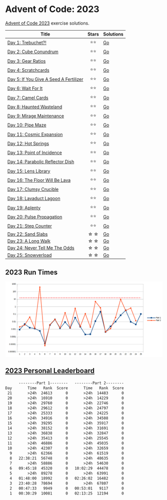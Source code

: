 # Advent of Code: 2023

[Advent of Code 2023](https://adventofcode.com/2023) exercise solutions.

<!-- ★ ☆ -->

| Title                                         | Stars | Solutions  |
|-----------------------------------------------|:-----:|------------|
| [Day 1: Trebuchet?!][rm1]                     |  ⭐⭐   | [Go][go1]  |
| [Day 2: Cube Conundrum][rm2]                  |  ⭐⭐   | [Go][go2]  |
| [Day 3: Gear Ratios][rm3]                     |  ⭐⭐   | [Go][go3]  |
| [Day 4: Scratchcards][rm4]                    |  ⭐⭐   | [Go][go4]  |
| [Day 5: If You Give A Seed A Fertilizer][rm5] |  ⭐⭐   | [Go][go5]  |
| [Day 6: Wait For It][rm6]                     |  ⭐⭐   | [Go][go6]  |
| [Day 7: Camel Cards][rm7]                     |  ⭐⭐   | [Go][go7]  |
| [Day 8: Haunted Wasteland][rm8]               |  ⭐⭐   | [Go][go8]  |
| [Day 9: Mirage Maintenance][rm9]              |  ⭐⭐   | [Go][go9]  |
| [Day 10: Pipe Maze][rm10]                     |  ⭐⭐   | [Go][go10] |
| [Day 11: Cosmic Expansion][rm11]              |  ⭐⭐   | [Go][go11] |
| [Day 12: Hot Springs][rm12]                   |  ⭐⭐   | [Go][go12] |
| [Day 13: Point of Incidence][rm13]            |  ⭐⭐   | [Go][go13] |
| [Day 14: Parabolic Reflector Dish][rm14]      |  ⭐⭐   | [Go][go14] |
| [Day 15: Lens Library][rm15]                  |  ⭐⭐   | [Go][go15] |
| [Day 16: The Floor Will Be Lava][rm16]        |  ⭐⭐   | [Go][go16] |
| [Day 17: Clumsy Crucible][rm17]               |  ⭐⭐   | [Go][go17] |
| [Day 18: Lavaduct Lagoon][rm18]               |  ⭐⭐   | [Go][go18] |
| [Day 19: Aplenty][rm19]                       |  ⭐⭐   | [Go][go19] |
| [Day 20: Pulse Propagation][rm20]             |  ⭐⭐   | [Go][go20] |
| [Day 21: Step Counter][rm21]                  |  ⭐⭐   | [Go][go21] |
| [Day 22: Sand Slabs][rm22]                    |  ☆ ☆  | [Go][go22] |
| [Day 23: A Long Walk][rm23]                   |  ☆ ☆  | [Go][go23] |
| [Day 24: Never Tell Me The Odds][rm24]        |  ☆ ☆  | [Go][go24] |
| [Day 25: Snowverload][rm25]                   |  ☆ ☆  | [Go][go25] |

## 2023 Run Times

![2023 exercise run-time graphs](run-times.png)

## [2023 Personal Leaderboard](https://adventofcode.com/2023/leaderboard/self)

```text
      --------Part 1--------   --------Part 2--------
Day       Time   Rank  Score       Time   Rank  Score
 21       >24h  24613      0       >24h  14483      0
 20       >24h  16910      0       >24h  14229      0
 19       >24h  29760      0       >24h  22746      0
 18       >24h  29612      0       >24h  24797      0
 17       >24h  25333      0       >24h  24225      0
 16       >24h  34916      0       >24h  34508      0
 15       >24h  39295      0       >24h  35917      0
 14       >24h  38152      0       >24h  31691      0
 13       >24h  36838      0       >24h  32847      0
 12       >24h  35413      0       >24h  25545      0
 11       >24h  46886      0       >24h  45035      0
 10       >24h  42307      0       >24h  32659      0
  9       >24h  62366      0       >24h  61519      0
  8   22:38:21  56748      0       >24h  48635      0
  7       >24h  58886      0       >24h  54630      0
  6   09:45:18  45320      0   10:02:29  44478      0
  5       >24h  89278      0       >24h  63991      0
  4   01:48:00  18992      0   02:26:02  16482      0
  3   23:40:28  78694      0       >24h  67807      0
  2   00:47:33   9949      0   00:53:01   9117      0
  1   00:30:29  10081      0   02:13:25  12194      0
```

<!-- reference links -->

[rm1]: 01-trebuchet?/README.md
[go1]: 01-trebuchet?/go
[rm2]: 02-cubeConundrum/README.md
[go2]: 02-cubeConundrum/go
[rm3]: 03-gearRatios/README.md
[go3]: 03-gearRatios/go
[rm4]: 04-scratchcards/README.md
[go4]: 04-scratchcards/go
[rm5]: 05-ifYouGiveASeedAFertilizer/README.md
[go5]: 05-ifYouGiveASeedAFertilizer/go
[rm6]: 06-waitForIt/README.md
[go6]: 06-waitForIt/go
[rm7]: 07-camelCards/README.md
[go7]: 07-camelCards/go
[rm8]: 08-hauntedWasteland/README.md
[go8]: 08-hauntedWasteland/go
[rm9]: 09-mirageMaintenance/README.md
[go9]: 09-mirageMaintenance/go
[rm10]: 10-pipeMaze/README.md
[go10]: 10-pipeMaze/go
[rm11]: 11-cosmicExpansion/README.md
[go11]: 11-cosmicExpansion/go
[rm12]: 12-hotSprings/README.md
[go12]: 12-hotSprings/go
[rm13]: 13-pointOfIncidence/README.md
[go13]: 13-pointOfIncidence/go
[rm14]: 14-parabolicReflectorDish/README.md
[go14]: 14-parabolicReflectorDish/go
[rm15]: 15-lensLibrary/README.md
[go15]: 15-lensLibrary/go
[rm16]: 16-theFloorWillBeLava/README.md
[go16]: 16-theFloorWillBeLava/go
[rm17]: 17-clumsyCrucible/README.md
[go17]: 17-clumsyCrucible/go
[rm18]: 18-lavaductLagoon/README.md
[go18]: 18-lavaductLagoon/go
[rm19]: 19-aplenty/README.md
[go19]: 19-aplenty/go
[rm20]: 20-pulsePropagation/README.md
[go20]: 20-pulsePropagation/go
[rm21]: 21-stepCounter/README.md
[go21]: 21-stepCounter/go
[rm22]: 22-sandSlabs/README.md
[go22]: 22-sandSlabs/go
[rm23]: 23-aLongWalk/README.md
[go23]: 23-aLongWalk/go
[rm24]: 24-neverTellMeTheOdds/README.md
[go24]: 24-neverTellMeTheOdds/go
[rm25]: 25-snowverload/README.md
[go25]: 25-snowverload/go
